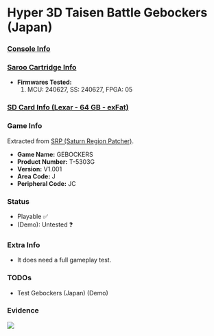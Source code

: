 # Hyper 3D Taisen Battle Gebockers (Japan)

### [Console Info](../../../../Info/Consoles/VA13/README.md)

### [Saroo Cartridge Info](../../../../Info/Cartridges/RetroGameParadiseStore/1.32F/README.md)

- <b>Firmwares Tested:</b>
  1. MCU: 240627, SS: 240627, FPGA: 05

### [SD Card Info (Lexar - 64 GB - exFat)](../../../../Info/SdCards/Lexar/64GB/exfat/README.md)

### Game Info

Extracted from [SRP (Saturn Region Patcher)](https://segaxtreme.net/resources/saturn-region-patcher.81/download).

- <b>Game Name:</b> GEBOCKERS
- <b>Product Number:</b> T-5303G
- <b>Version:</b> V1.001
- <b>Area Code:</b> J
- <b>Peripheral Code:</b> JC

### Status

- Playable :white_check_mark:
- (Demo): Untested :question:

### Extra Info

- It does need a full gameplay test.

### TODOs

- Test Gebockers (Japan) (Demo)

### Evidence

[![](https://img.youtube.com/vi/Cntf0eAO4jU/0.jpg)](https://www.youtube.com/watch?v=Cntf0eAO4jU)
